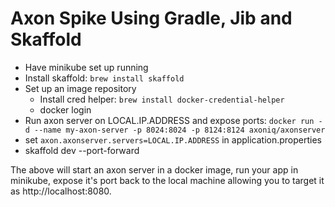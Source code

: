 # Axon Spike Using Gradle, Jib and Skaffold

 - Have minikube set up running
 - Install skaffold: `brew install skaffold`
 - Set up an image repository
   - Install cred helper: `brew install docker-credential-helper`
   - docker login
 - Run axon server on LOCAL.IP.ADDRESS and expose ports: `docker run -d --name my-axon-server -p 8024:8024 -p 8124:8124 axoniq/axonserver`
 - set `axon.axonserver.servers=LOCAL.IP.ADDRESS` in application.properties
 - skaffold dev --port-forward
 
The above will start an axon server in a docker image, run your app in minikube, expose it's port back to the local machine
allowing you to target it as http://localhost:8080.
 
